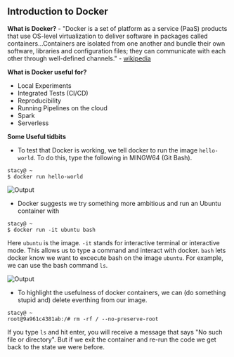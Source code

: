 ## Introduction to Docker

**What is Docker?** - "Docker is a set of platform as a service (PaaS) products that use OS-level virtualization to deliver software in packages called containers...Containers are isolated from one another and bundle their own software, libraries and configuration files; they can communicate with each other through well-defined channels." - [wikipedia](https://en.wikipedia.org/wiki/Docker_(software))

**What is Docker useful for?**
- Local Experiments
- Integrated Tests (CI/CD)
- Reproducibility
- Running Pipelines on the cloud
- Spark
- Serverless

**Some Useful tidbits**
- To test that Docker is working, we tell docker to run the image `hello-world`. To do this, type the following in MINGW64 (Git Bash). 

```console
stacy@ ~ 
$ docker run hello-world
```
![Output](https://user-images.githubusercontent.com/54118138/156458872-8eefb197-b092-4aba-b5c7-a808e7f7707d.png)

- Docker suggests we try something more ambitious and run an Ubuntu container with 

```console
stacy@ ~
$ docker run -it ubuntu bash
```
Here `ubuntu` is the image. `-it` stands for interactive terminal or interactive mode. This allows us to type a command and interact with docker. `bash` lets docker know we want to excecute bash on the image `ubuntu`. For example, we can use the bash command `ls`. 

![Output](https://user-images.githubusercontent.com/54118138/156460822-3cc9d7c1-aafa-4c14-9466-cab629e9a2de.png)

- To highlight the usefulness of docker containers, we can (do something stupid and) delete everthing from our image.

```console
stacy@ ~
root@9a961c4381ab:/# rm -rf / --no-preserve-root
```

If you type `ls` and hit enter, you will receive a message that says "No such file or directory". But if we exit the container and re-run the code we get back to the state we were before. 



